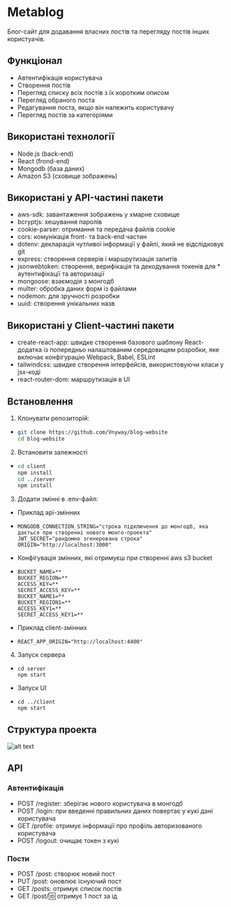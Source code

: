 # Metablog

Блог-сайт для додавання власних постів та перегляду постів інших користуачів.

## Функціонал

- Автентифікація користувача
- Створення постів
- Перегляд списку всіх постів з їх коротким описом
- Перегляд обраного поста
- Редагування поста, якщо він належить користувачу
- Перегляд постів за категоріями

## Використані технології

- Node.js (back-end)
- React (frond-end)
- Mongodb (база даних)
- Amazon S3 (сховище зображень)

## Використані у API-частині пакети

- aws-sdk: завантаження зображень у хмарне сховище
- bcryptjs: хешування паролів
- cookie-parser: отримання та передача файлів cookie
- cors: комунікація front- та back-end частин
- dotenv: декларація чутливої інформації у файлі, який не відслідковує git
- express: створення серверів і маршрутизація запитів
- jsonwebtoken: створення, верифікація та декодування токенів для \* аутентифікації та авторизації
- mongoose: взаємодія з монгодб
- multer: обробка даних форм із файлами
- nodemon: для зручності розробки
- uuid: створення унікальних назв

## Використані у Client-частині пакети

- create-react-app: швидке створення базового шаблону React-додатка із попередньо налаштованим середовищем розробки, яке включає конфігурацію Webpack, Babel, ESLint
- tailwindcss: швидке створення інтерфейсів, використовуючи класи у jsx-коді
- react-router-dom: маршрутизація в UI

## Встановлення

1. Клонувати репозиторій:

- ```bash
  git clone https://github.com/Vnyway/blog-website
  cd blog-website
  ```

2. Встановити залежності

- ```bash
  cd client
  npm install
  cd ../server
  npm install
  ```

3. Додати змінні в .env-файл:

- Приклад api-змінних

- ```
  MONGODB_CONNECTION_STRING="строка підключення до монгодб, яка дається при створенні нового монго-проекта"
  JWT_SECRET="рандомно згенерована строка"
  ORIGIN="http://localhost:3000"
  ```

- Конфігувація змінних, які отримуєш при створенні aws s3 bucket

- ```
  BUCKET_NAME=**
  BUCKET_REGION=**
  ACCESS_KEY=**
  SECRET_ACCESS_KEY=**
  BUCKET_NAME1=**
  BUCKET_REGION1=**
  ACCESS_KEY1=**
  SECRET_ACCESS_KEY1=**
  ```

- Приклад client-змінних

- ```
  REACT_APP_ORIGIN="http://localhost:4400"
  ```

4. Запуск сервера

- ```
  cd server
  npm start
  ```

- Запуск UI

- ```
  cd ../client
  npm start
  ```

## Структура проекта

![alt text](image_2024-12-16_16-16-10.png)

## API

### Автентифікація

- POST /register: зберігає нового користувача в монгодб
- POST /login: при введенні правильних даних повертає у кукі дані користувача
- GET /profile: отримує інформації про профіль авторизованого користувача
- POST /logout: очищає токен з кукі

### Пости

- POST /post: створює новий пост
- PUT /post: оновлює існуючий пост
- GET /posts: отримує список постів
- GET /post/:id: отримує 1 пост за ід
